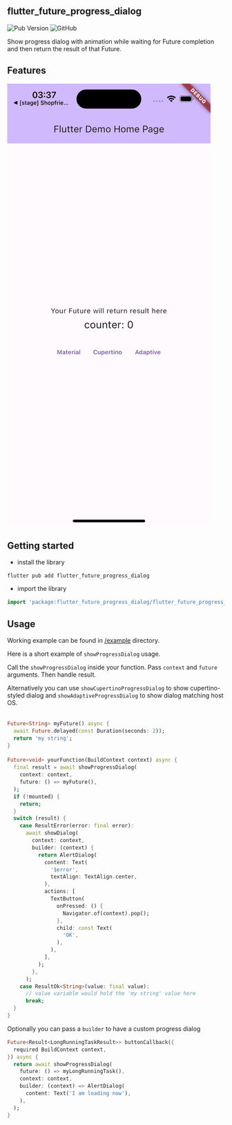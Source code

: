 ## flutter_future_progress_dialog
![Pub Version](https://img.shields.io/pub/v/flutter_future_progress_dialog)
![GitHub](https://img.shields.io/github/license/nerdy-pro/flutter-progress-dialog)

Show progress dialog with animation while waiting for Future completion and then return the result of that Future.

## Features

![Iphone 15](https://github.com/nerdy-pro/flutter-progress-dialog/blob/main/img/flutter_progress_dialog.gif)

## Getting started

- install the library

```shell
flutter pub add flutter_future_progress_dialog
```

- import the library

```dart
import 'package:flutter_future_progress_dialog/flutter_future_progress_dialog.dart';
```


## Usage

Working example can be found in [/example](https://github.com/nerdy-pro/flutter-progress-dialog/tree/develop/example) directory.

Here is a short example of `showProgressDialog` usage.

Call the `showProgressDialog` inside your function. Pass `context` and `future` arguments. Then handle
result.

Alternatively you can use `showCupertinoProgressDialog` to show cupertino-styled dialog and `showAdaptiveProgressDialog` to show dialog matching host OS.

```dart

Future<String> myFuture() async {
  await Future.delayed(const Duration(seconds: 2));
  return 'my string';
}

Future<void> yourFunction(BuildContext context) async {
  final result = await showProgressDialog(
    context: context,
    future: () => myFuture(),
  );
  if (!mounted) {
    return;
  }
  switch (result) {
    case ResultError(error: final error):
      await showDialog(
        context: context,
        builder: (context) {
          return AlertDialog(
            content: Text(
              '$error',
              textAlign: TextAlign.center,
            ),
            actions: [
              TextButton(
                onPressed: () {
                  Navigator.of(context).pop();
                },
                child: const Text(
                  'OK',
                ),
              ),
            ],
          );
        },
      );
    case ResultOk<String>(value: final value):
      // value variable would hold the 'my string' value here 
      break;
  } 
}
```

Optionally you can pass a `builder` to have a custom progress dialog

```dart
Future<Result<LongRunningTaskResult>> buttonCallback({
  required BuildContext context,
}) async {
  return await showProgressDialog(
    future: () => myLongRunningTask(),
    context: context,
    builder: (context) => AlertDialog(
      content: Text('I am loading now'),
    ),
  );
}
```